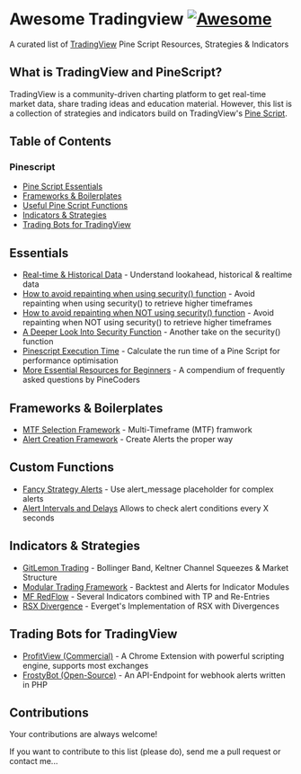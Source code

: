 # Awesome Tradingview [![Awesome](https://cdn.rawgit.com/sindresorhus/awesome/d7305f38d29fed78fa85652e3a63e154dd8e8829/media/badge.svg)](https://github.com/jtoy/awesome)
A curated list of [TradingView](https://www.tradingview.com/) Pine Script Resources, Strategies & Indicators

## What is TradingView and PineScript?

TradingView is a community-driven charting platform to get real-time market data, share trading ideas and education material.
However, this list is a collection of strategies and indicators build on TradingView's [Pine Script](https://www.tradingview.com/pine-script-docs/en/v4/Introduction.html).

## Table of Contents

<!-- MarkdownTOC depth=4 -->
### Pinescript
- [Pine Script Essentials](#github-essentials)
- [Frameworks & Boilerplates](#github-frameworks)
- [Useful Pine Script Functions](#github-functions)
- [Indicators & Strategies](#github-indicators)
- [Trading Bots for TradingView](#github-tradingbots)
<!-- /MarkdownTOC -->

<a name="github-essentials" />

## Essentials

* [Real-time & Historical Data](https://backtest-rookies.com/2017/06/23/tradingview-understanding-lookahead-historical-realtime-data/) - Understand lookahead, historical & realtime data
* [How to avoid repainting when using security() function](https://www.tradingview.com/script/cyPWY96u-How-to-avoid-repainting-when-using-security-PineCoders-FAQ/) - Avoid repainting when using security() to retrieve higher timeframes
* [How to avoid repainting when NOT using security() function](https://www.tradingview.com/script/s8kWs84i-How-to-avoid-repainting-when-NOT-using-security/) - Avoid repainting when NOT using security() to retrieve higher timeframes
* [A Deeper Look Into Security Function](https://docs.google.com/document/d/1HBoJVjb2wDpLnzKOlZalyFPXlUGMeMGVzZNzBTpv8cU/edit/) - Another take on the security() function
* [Pinescript Execution Time](https://www.tradingview.com/script/rRmrkRDr-Script-Stopwatch-PineCoders-FAQ/) - Calculate the run time of a Pine Script for performance optimisation
* [More Essential Resources for Beginners](https://www.pinecoders.com/faq_and_code/) - A compendium of frequently asked questions by PineCoders

<a name="#github-frameworks" />

## Frameworks & Boilerplates

* [MTF Selection Framework](https://www.tradingview.com/script/90mqACUV-MTF-Selection-Framework-PineCoders-FAQ/) - Multi-Timeframe (MTF) framwork
* [Alert Creation Framework](https://www.tradingview.com/script/JpDlXzdD-Alert-Creation-Framework-PineCoders-FAQ/) - Create Alerts the proper way

<a name="#github-functions" />

## Custom Functions

* [Fancy Strategy Alerts](https://www.tradingview.com/script/biUvPKOz-Fancy-strategy-alerts-example-QuantNomad/) - Use alert_message placeholder for complex alerts
* [Alert Intervals and Delays](https://www.tradingview.com/script/PxXVgogh-Alert-Intervals-and-Delays-Framework-BigBitsIO/) Allows to check alert conditions every X seconds

<a name="#github-indicators" />

## Indicators & Strategies

* [GitLemon Trading](https://github.com/grimmolf/LemonTrading/blob/master/GitLemon) - Bollinger Band, Keltner Channel Squeezes & Market Structure
* [Modular Trading Framework](https://www.tradingview.com/script/0VrQnXwe-MOD-Backtest-1-9/) - Backtest and Alerts for Indicator Modules
* [MF RedFlow](https://gist.github.com/CryptoMF/11fb235322c1cc0a635c3133dd95f404/) - Several Indicators combined with TP and Re-Entries
* [RSX Divergence](https://www.tradingview.com/script/ujh3sCzy-RSX-Divergence-SharkCIA/) - Everget's Implementation of RSX with Divergences

<a name="#github-tradingbots" />

## Trading Bots for TradingView

* [ProfitView (Commercial)](https://profitview.app/) - A Chrome Extension with powerful scripting engine, supports most exchanges
* [FrostyBot (Open-Source)](https://github.com/CryptoMF/frostybot) - An API-Endpoint for webhook alerts written in PHP 

<a name="contributions" />

## Contributions

Your contributions are always welcome!

If you want to contribute to this list (please do), send me a pull request or contact me...
